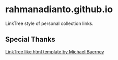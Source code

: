# rahmanadianto.github.io

LinkTree style of personal collection links.

## Special Thanks

[LinkTree like html template by Michael Baerney](https://github.com/MichaelBarney/LinkFree)
